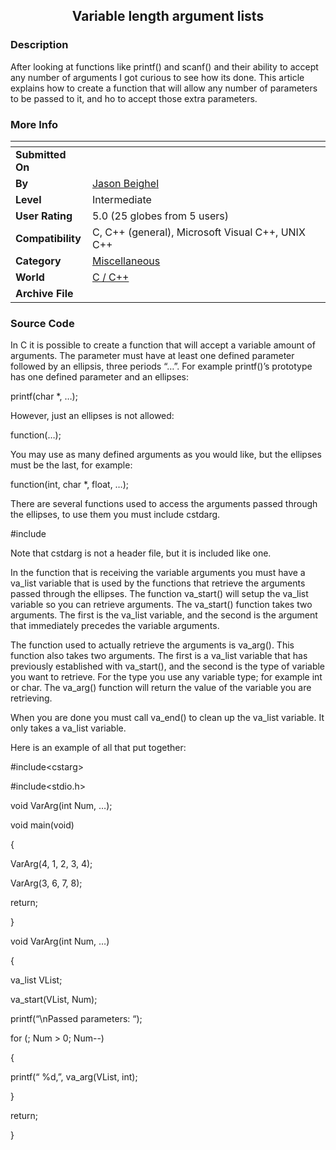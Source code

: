 ﻿<div align="center">

## Variable length argument lists


</div>

### Description

After looking at functions like printf() and scanf() and their ability to accept any number of arguments I got curious to see how its done. This article explains how to create a function that will allow any number of parameters to be passed to it, and ho to accept those extra parameters.
 
### More Info
 


<span>             |<span>
---                |---
**Submitted On**   |
**By**             |[Jason Beighel](https://github.com/Planet-Source-Code/PSCIndex/blob/master/ByAuthor/jason-beighel.md)
**Level**          |Intermediate
**User Rating**    |5.0 (25 globes from 5 users)
**Compatibility**  |C, C\+\+ \(general\), Microsoft Visual C\+\+, UNIX C\+\+
**Category**       |[Miscellaneous](https://github.com/Planet-Source-Code/PSCIndex/blob/master/ByCategory/miscellaneous__3-1.md)
**World**          |[C / C\+\+](https://github.com/Planet-Source-Code/PSCIndex/blob/master/ByWorld/c-c.md)
**Archive File**   |[](https://github.com/Planet-Source-Code/jason-beighel-variable-length-argument-lists__3-3299/archive/master.zip)





### Source Code

<p>In C it is possible to create a function that will accept a variable amount of arguments. The parameter must have at least one defined parameter followed by an ellipsis, three periods “…”. For example printf()’s prototype has one defined parameter and an ellipses:</p>
<p>printf(char *, …);</p>
<p>However, just an ellipses is not allowed:</p>
<p>function(…);</p>
<p>You may use as many defined arguments as you would like, but the ellipses must be the last, for example:</p>
<p>function(int, char *, float, …);</p>
<p>There are several functions used to access the arguments passed through the ellipses, to use them you must include cstdarg.</p>
<p>	#include<cstdarg></p>
<p>Note that cstdarg is not a header file, but it is included like one.</p>
<p>In the function that is receiving the variable arguments you must have a va_list variable that is used by the functions that retrieve the arguments passed through the ellipses. The function va_start() will setup the va_list variable so you can retrieve arguments. The va_start() function takes two arguments. The first is the va_list variable, and the second is the argument that immediately precedes the variable arguments.</p>
<p>The function used to actually retrieve the arguments is va_arg(). This function also takes two arguments. The first is a va_list variable that has previously established with va_start(), and the second is the type of variable you want to retrieve. For the type you use any variable type; for example int or char. The va_arg() function will return the value of the variable you are retrieving.</p>
<p>When you are done you must call va_end() to clean up the va_list variable. It only takes a va_list variable.</p>
<p>Here is an example of all that put together:</p>
<p>#include&lt;cstarg&gt;</p>
<p>#include&lt;stdio.h&gt;</p>
<p>void VarArg(int Num, …);</p>
<p>void main(void)</p>
<p>{</p>
<p>	VarArg(4, 1, 2, 3, 4);</p>
<p>	VarArg(3, 6, 7, 8);</p>
<p>	return;</p>
<p>}</p>
<p>void VarArg(int Num, …)</p>
<p>{</p>
<p>	va_list VList;</p>
<p>	va_start(VList, Num);</p>
<p>	printf(“\nPassed parameters: “);</p>
<p>	for (; Num > 0; Num--)</p>
<p>{</p>
<p>	printf(“ %d,”, va_arg(VList, int);</p>
<p>}</p>
<p>return;</p>
<p>}</p>

